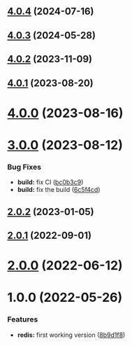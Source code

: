 ## [4.0.4](https://github.com/nfroidure/simple-redis-service/compare/v4.0.3...v4.0.4) (2024-07-16)



## [4.0.3](https://github.com/nfroidure/simple-redis-service/compare/v4.0.2...v4.0.3) (2024-05-28)



## [4.0.2](https://github.com/nfroidure/simple-redis-service/compare/v4.0.1...v4.0.2) (2023-11-09)



## [4.0.1](https://github.com/nfroidure/simple-redis-service/compare/v4.0.0...v4.0.1) (2023-08-20)



# [4.0.0](https://github.com/nfroidure/simple-redis-service/compare/v3.0.0...v4.0.0) (2023-08-16)



# [3.0.0](https://github.com/nfroidure/simple-redis-service/compare/v2.0.2...v3.0.0) (2023-08-12)


### Bug Fixes

* **build:** fix CI ([bc0b3c9](https://github.com/nfroidure/simple-redis-service/commit/bc0b3c93a77d41a4c2b67fe7d6e6eb1cd4911f24))
* **build:** fix the build ([6c5f4cd](https://github.com/nfroidure/simple-redis-service/commit/6c5f4cdb4801938d9b9d8f53753a36b1e4f8a55c))



## [2.0.2](https://github.com/nfroidure/simple-redis-service/compare/v2.0.1...v2.0.2) (2023-01-05)



## [2.0.1](https://github.com/nfroidure/simple-redis-service/compare/v2.0.0...v2.0.1) (2022-09-01)



# [2.0.0](https://github.com/nfroidure/simple-redis-service/compare/v1.0.0...v2.0.0) (2022-06-12)



# 1.0.0 (2022-05-26)


### Features

* **redis:** first working version ([8b9d1f8](https://github.com/nfroidure/simple-redis-service/commit/8b9d1f83260da1c3ca81e20ebc538c645a231060))



